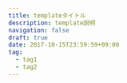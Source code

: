 ```yaml
---
title: templateタイトル
description: template説明
navigation: false
draft: true
date: 2017-10-15T23:59:59+09:00
tag:
  - tag1
  - tag2
---
```

